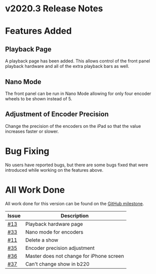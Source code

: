 # v2020.3 Release Notes

# Features Added

## Playback Page

A playback page has been added. This allows control of the front panel playback hardware and all of the extra playback bars as well.

## Nano Mode

The front panel can be run in Nano Mode allowing for only four encoder wheels to be shown instead of 5.

## Adjustment of Encoder Precision

Change the precision of the encoders on the iPad so that the value increases faster or slower.

# Bug Fixing

No users have reported bugs, but there are some bugs fixed that were introduced while working on the features above.

# All Work Done

All work done for this version can be found on the [GitHub milestone](https://github.com/maeganjwilson/iHog/milestone/4?closed=1).

| Issue | Description |
| --- | --- |
| [\#13](https://github.com/maeganjwilson/iHog/issues/13 "Issue 13") | Playback hardware page |
| [\#33](https://github.com/maeganjwilson/iHog/issues/33) | Nano mode for encoders |
| [\#11](https://github.com/maeganjwilson/iHog/issues/11) | Delete a show |
| [\#35](https://github.com/maeganjwilson/iHog/issues/35) | Encoder precision adjustment |
| [\#36](https://github.com/maeganjwilson/iHog/issues/36) | Master does not change for iPhone screen |
| [\#37](https://github.com/maeganjwilson/iHog/issues/37) | Can't change show in b220 |
